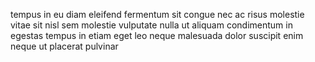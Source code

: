 tempus in eu diam eleifend fermentum sit congue nec ac risus molestie vitae sit
nisl sem molestie vulputate nulla ut aliquam condimentum in egestas tempus in
etiam eget leo neque malesuada dolor suscipit enim neque ut placerat pulvinar